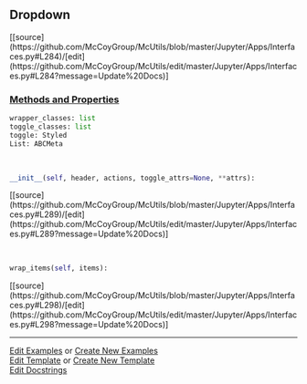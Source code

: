 ## <a id="McUtils.Jupyter.Apps.Interfaces.Dropdown">Dropdown</a> 
<div class="docs-source-link" markdown="1">
[[source](https://github.com/McCoyGroup/McUtils/blob/master/Jupyter/Apps/Interfaces.py#L284)/[edit](https://github.com/McCoyGroup/McUtils/edit/master/Jupyter/Apps/Interfaces.py#L284?message=Update%20Docs)]
</div>



<div class="collapsible-section">
 <div class="collapsible-section collapsible-section-header" markdown="1">
 
### <a class="collapse-link" data-toggle="collapse" href="#methods">Methods and Properties</a> <a class="float-right" data-toggle="collapse" href="#methods"><i class="fa fa-chevron-down"></i></a>

 </div>
 <div class="collapsible-section collapsible-section-body collapse" id="methods" markdown="1">

```python
wrapper_classes: list
toggle_classes: list
toggle: Styled
List: ABCMeta
```
<a id="McUtils.Jupyter.Apps.Interfaces.Dropdown.__init__" class="docs-object-method">&nbsp;</a> 
```python
__init__(self, header, actions, toggle_attrs=None, **attrs): 
```
<div class="docs-source-link" markdown="1">
[[source](https://github.com/McCoyGroup/McUtils/blob/master/Jupyter/Apps/Interfaces.py#L289)/[edit](https://github.com/McCoyGroup/McUtils/edit/master/Jupyter/Apps/Interfaces.py#L289?message=Update%20Docs)]
</div>

<a id="McUtils.Jupyter.Apps.Interfaces.Dropdown.wrap_items" class="docs-object-method">&nbsp;</a> 
```python
wrap_items(self, items): 
```
<div class="docs-source-link" markdown="1">
[[source](https://github.com/McCoyGroup/McUtils/blob/master/Jupyter/Apps/Interfaces.py#L298)/[edit](https://github.com/McCoyGroup/McUtils/edit/master/Jupyter/Apps/Interfaces.py#L298?message=Update%20Docs)]
</div>

 </div>
</div>




___

[Edit Examples](https://github.com/McCoyGroup/McUtils/edit/gh-pages/ci/examples/McUtils/Jupyter/Apps/Interfaces/Dropdown.md) or 
[Create New Examples](https://github.com/McCoyGroup/McUtils/new/gh-pages/?filename=ci/examples/McUtils/Jupyter/Apps/Interfaces/Dropdown.md) <br/>
[Edit Template](https://github.com/McCoyGroup/McUtils/edit/gh-pages/ci/docs/McUtils/Jupyter/Apps/Interfaces/Dropdown.md) or 
[Create New Template](https://github.com/McCoyGroup/McUtils/new/gh-pages/?filename=ci/docs/templates/McUtils/Jupyter/Apps/Interfaces/Dropdown.md) <br/>
[Edit Docstrings](https://github.com/McCoyGroup/McUtils/edit/master/Jupyter/Apps/Interfaces.py#L284?message=Update%20Docs)